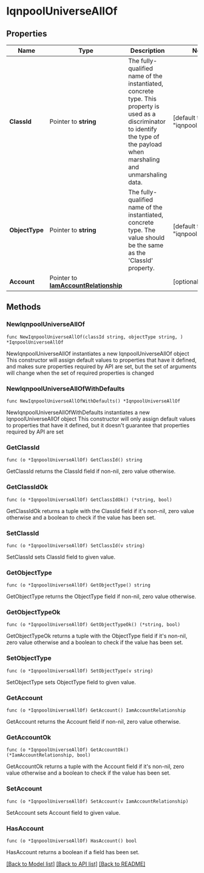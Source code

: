 # IqnpoolUniverseAllOf

## Properties

Name | Type | Description | Notes
------------ | ------------- | ------------- | -------------
**ClassId** | Pointer to **string** | The fully-qualified name of the instantiated, concrete type. This property is used as a discriminator to identify the type of the payload when marshaling and unmarshaling data. | [default to "iqnpool.Universe"]
**ObjectType** | Pointer to **string** | The fully-qualified name of the instantiated, concrete type. The value should be the same as the &#39;ClassId&#39; property. | [default to "iqnpool.Universe"]
**Account** | Pointer to [**IamAccountRelationship**](IamAccountRelationship.md) |  | [optional] 

## Methods

### NewIqnpoolUniverseAllOf

`func NewIqnpoolUniverseAllOf(classId string, objectType string, ) *IqnpoolUniverseAllOf`

NewIqnpoolUniverseAllOf instantiates a new IqnpoolUniverseAllOf object
This constructor will assign default values to properties that have it defined,
and makes sure properties required by API are set, but the set of arguments
will change when the set of required properties is changed

### NewIqnpoolUniverseAllOfWithDefaults

`func NewIqnpoolUniverseAllOfWithDefaults() *IqnpoolUniverseAllOf`

NewIqnpoolUniverseAllOfWithDefaults instantiates a new IqnpoolUniverseAllOf object
This constructor will only assign default values to properties that have it defined,
but it doesn't guarantee that properties required by API are set

### GetClassId

`func (o *IqnpoolUniverseAllOf) GetClassId() string`

GetClassId returns the ClassId field if non-nil, zero value otherwise.

### GetClassIdOk

`func (o *IqnpoolUniverseAllOf) GetClassIdOk() (*string, bool)`

GetClassIdOk returns a tuple with the ClassId field if it's non-nil, zero value otherwise
and a boolean to check if the value has been set.

### SetClassId

`func (o *IqnpoolUniverseAllOf) SetClassId(v string)`

SetClassId sets ClassId field to given value.


### GetObjectType

`func (o *IqnpoolUniverseAllOf) GetObjectType() string`

GetObjectType returns the ObjectType field if non-nil, zero value otherwise.

### GetObjectTypeOk

`func (o *IqnpoolUniverseAllOf) GetObjectTypeOk() (*string, bool)`

GetObjectTypeOk returns a tuple with the ObjectType field if it's non-nil, zero value otherwise
and a boolean to check if the value has been set.

### SetObjectType

`func (o *IqnpoolUniverseAllOf) SetObjectType(v string)`

SetObjectType sets ObjectType field to given value.


### GetAccount

`func (o *IqnpoolUniverseAllOf) GetAccount() IamAccountRelationship`

GetAccount returns the Account field if non-nil, zero value otherwise.

### GetAccountOk

`func (o *IqnpoolUniverseAllOf) GetAccountOk() (*IamAccountRelationship, bool)`

GetAccountOk returns a tuple with the Account field if it's non-nil, zero value otherwise
and a boolean to check if the value has been set.

### SetAccount

`func (o *IqnpoolUniverseAllOf) SetAccount(v IamAccountRelationship)`

SetAccount sets Account field to given value.

### HasAccount

`func (o *IqnpoolUniverseAllOf) HasAccount() bool`

HasAccount returns a boolean if a field has been set.


[[Back to Model list]](../README.md#documentation-for-models) [[Back to API list]](../README.md#documentation-for-api-endpoints) [[Back to README]](../README.md)


